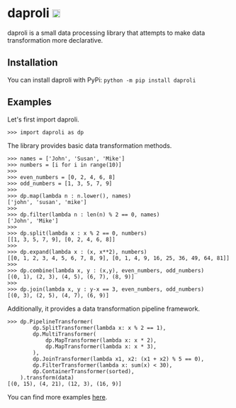 # daproli <a href="https://badge.fury.io/py/daproli"><img src="https://badge.fury.io/py/daproli.svg" alt="PyPI version" height="18"></a>
daproli is a small data processing library that attempts to make data transformation more declarative.

## Installation

You can install daproli with PyPi:
`python -m pip install daproli`

## Examples

Let's first import daproli.

```python3
>>> import daproli as dp
```

The library provides basic data transformation methods.

```python3
>>> names = ['John', 'Susan', 'Mike']
>>> numbers = [i for i in range(10)]
>>>
>>> even_numbers = [0, 2, 4, 6, 8]
>>> odd_numbers = [1, 3, 5, 7, 9]
>>>
>>> dp.map(lambda n : n.lower(), names)
['john', 'susan', 'mike']
>>>
>>> dp.filter(lambda n : len(n) % 2 == 0, names)
['John', 'Mike']
>>> 
>>> dp.split(lambda x : x % 2 == 0, numbers)
[[1, 3, 5, 7, 9], [0, 2, 4, 6, 8]]
>>> 
>>> dp.expand(lambda x : (x, x**2), numbers)
[[0, 1, 2, 3, 4, 5, 6, 7, 8, 9], [0, 1, 4, 9, 16, 25, 36, 49, 64, 81]]
>>> 
>>> dp.combine(lambda x, y : (x,y), even_numbers, odd_numbers)
[(0, 1), (2, 3), (4, 5), (6, 7), (8, 9)]
>>> 
>>> dp.join(lambda x, y : y-x == 3, even_numbers, odd_numbers)
[(0, 3), (2, 5), (4, 7), (6, 9)]
```

Additionally, it provides a data transformation pipeline framework.

```python3
>>> dp.PipelineTransformer(
        dp.SplitTransformer(lambda x: x % 2 == 1),
        dp.MultiTransformer(
            dp.MapTransformer(lambda x: x * 2),
            dp.MapTransformer(lambda x: x * 3),
        ),
        dp.JoinTransformer(lambda x1, x2: (x1 + x2) % 5 == 0),
        dp.FilterTransformer(lambda x: sum(x) < 30),
        dp.ContainerTransformer(sorted),
    ).transform(data)
[(0, 15), (4, 21), (12, 3), (16, 9)]
```

You can find more examples <a href="https://github.com/ermshaua/daproli/tree/master/daproli/example">here</a>. 